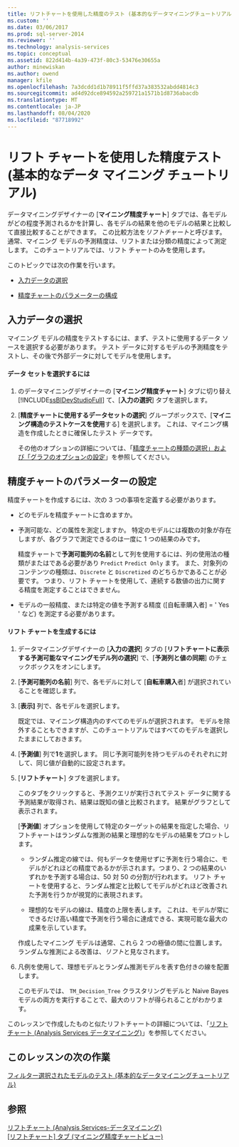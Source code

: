 ```yaml
---
title: リフトチャートを使用した精度のテスト (基本的なデータマイニングチュートリアル) |Microsoft Docs
ms.custom: ''
ms.date: 03/06/2017
ms.prod: sql-server-2014
ms.reviewer: ''
ms.technology: analysis-services
ms.topic: conceptual
ms.assetid: 822d414b-4a39-473f-80c3-53476e30655a
author: minewiskan
ms.author: owend
manager: kfile
ms.openlocfilehash: 7a3dcdd1d1b78911f5ffd37a383532abdd4814c3
ms.sourcegitcommit: ad4d92dce894592a259721a1571b1d8736abacdb
ms.translationtype: MT
ms.contentlocale: ja-JP
ms.lasthandoff: 08/04/2020
ms.locfileid: "87718992"
---
```

# <a name="testing-accuracy-with-lift-charts-basic-data-mining-tutorial"></a>リフト チャートを使用した精度テスト (基本的なデータ マイニング チュートリアル)
  データマイニングデザイナーの [**マイニング精度チャート**] タブでは、各モデルがどの程度予測されるかを計算し、各モデルの結果を他のモデルの結果と比較して直接比較することができます。 この比較方法を*リフトチャート*と呼びます。 通常、マイニング モデルの予測精度は、リフトまたは分類の精度によって測定します。 このチュートリアルでは、リフト チャートのみを使用します。  
  
 このトピックでは次の作業を行います。  
  
-   [入力データの選択](#BKMK_InputData)  
  
-   [精度チャートのパラメーターの構成](#BKMK_Selecting)  
  
##  <a name="choosing-the-input-data"></a><a name="BKMK_InputData"></a>入力データの選択  
 マイニング モデルの精度をテストするには、まず、テストに使用するデータ ソースを選択する必要があります。 テスト データに対するモデルの予測精度をテストし、その後で外部データに対してモデルを使用します。  
  
#### <a name="to-select-the-data-set"></a>データ セットを選択するには  
  
1.  のデータマイニングデザイナーの [**マイニング精度チャート**] タブに切り替え [!INCLUDE[ssBIDevStudioFull](../includes/ssbidevstudiofull-md.md)] て、[**入力の選択**] タブを選択します。  
  
2.  [**精度チャートに使用するデータセットの選択**] グループボックスで、[**マイニング構造のテストケースを使用**する] を選択します。 これは、マイニング構造を作成したときに確保したテスト データです。  
  
     その他のオプションの詳細については、「[精度チャートの種類の選択」および「グラフのオプションの設定](../../2014/analysis-services/data-mining/choose-an-accuracy-chart-type-and-set-chart-options.md)」を参照してください。  
  
##  <a name="setting-accuracy-chart-parameters"></a><a name="BKMK_Selecting"></a>精度チャートのパラメーターの設定  
 精度チャートを作成するには、次の 3 つの事項を定義する必要があります。  
  
-   どのモデルを精度チャートに含めますか。  
  
-   予測可能な、どの属性を測定しますか。 特定のモデルには複数の対象が存在しますが、各グラフで測定できるのは一度に 1 つの結果のみです。  
  
     精度チャートで**予測可能列の名前**として列を使用するには、列の使用法の種類がまたはである必要があり `Predict` `Predict Only` ます。 また、対象列のコンテンツの種類は、`Discrete` と `Discretized` のどちらかであることが必要です。 つまり、リフト チャートを使用して、連続する数値の出力に関する精度を測定することはできません。  
  
-   モデルの一般精度、または特定の値を予測する精度 ([自転車購入者] = ' Yes ' など) を測定する必要があります。  
  
#### <a name="to-generate-the-lift-chart"></a>リフト チャートを生成するには  
  
1.  データマイニングデザイナーの [**入力の選択**] タブの [**リフトチャートに表示する予測可能なマイニングモデル列の選択**] で、[**予測列と値の同期**] のチェックボックスをオンにします。  
  
2.  [**予測可能列の名前**] 列で、各モデルに対して [**自転車購入**者] が選択されていることを確認します。  
  
3.  [**表示]** 列で、各モデルを選択します。  
  
     既定では、マイニング構造内のすべてのモデルが選択されます。 モデルを除外することもできますが、このチュートリアルではすべてのモデルを選択したままにしておきます。  
  
4.  [**予測値**] 列で**1**を選択します。 同じ予測可能列を持つモデルのそれぞれに対して、同じ値が自動的に設定されます。  
  
5.  [**リフトチャート**] タブを選択します。  
  
     このタブをクリックすると、予測クエリが実行されてテスト データに関する予測結果が取得され、結果は既知の値と比較されます。 結果がグラフとして表示されます。  
  
     [**予測値**] オプションを使用して特定のターゲットの結果を指定した場合、リフトチャートはランダムな推測の結果と理想的なモデルの結果をプロットします。  
  
    -   ランダム推定の線では、何もデータを使用せずに予測を行う場合に、モデルがどれほどの精度であるかが示されます。つまり、2 つの結果のいずれかを予測する場合は、50 対 50 の分割が行われます。 リフト チャートを使用すると、ランダム推定と比較してモデルがどれほど改善された予測を行うかが視覚的に表現されます。  
  
    -   理想的なモデルの線は、精度の上限を表します。 これは、モデルが常にできるだけ高い精度で予測を行う場合に達成できる、実現可能な最大の成果を示しています。  
  
     作成したマイニング モデルは通常、これら 2 つの極値の間に位置します。 ランダムな推測による改善は、*リフト*と見なされます。  
  
6.  凡例を使用して、理想モデルとランダム推測モデルを表す色付きの線を配置します。  
  
     このモデルでは、 `TM_Decision_Tree` クラスタリングモデルと Naive Bayes モデルの両方を実行することで、最大のリフトが得られることがわかります。  
  
 このレッスンで作成したものと似たリフトチャートの詳細については、「[リフトチャート &#40;Analysis Services データマイニング&#41;](../../2014/analysis-services/data-mining/lift-chart-analysis-services-data-mining.md)」を参照してください。  
  
## <a name="next-task-in-lesson"></a>このレッスンの次の作業  
 [フィルター選択されたモデルのテスト &#40;基本的なデータマイニングチュートリアル&#41;](../../2014/tutorials/testing-a-filtered-model-basic-data-mining-tutorial.md)  
  
## <a name="see-also"></a>参照  
 [リフトチャート &#40;Analysis Services-データマイニング&#41;](../../2014/analysis-services/data-mining/lift-chart-analysis-services-data-mining.md)   
 [[リフトチャート] タブ &#40;マイニング精度チャートビュー&#41;](../../2014/analysis-services/lift-chart-tab-mining-accuracy-chart-view.md)  
  
  
